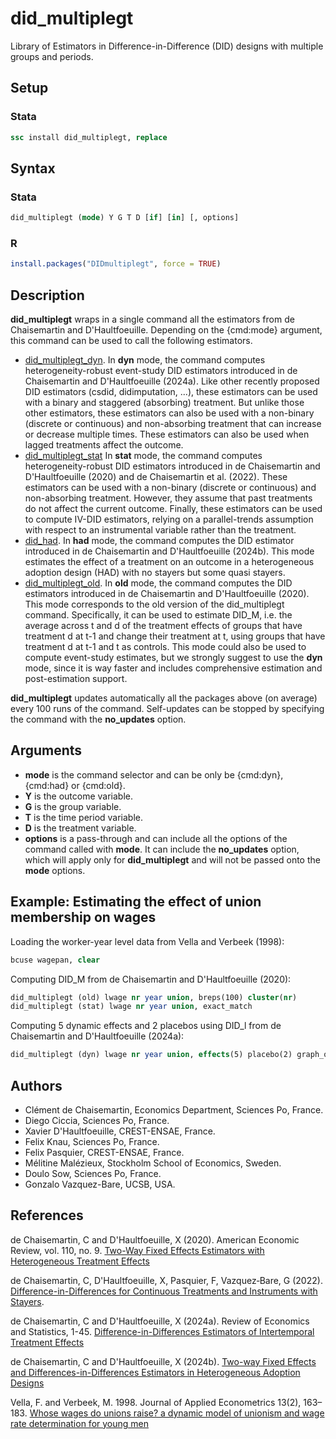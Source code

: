 # did_multiplegt

Library of Estimators in Difference-in-Difference (DID) designs with multiple groups and periods.

## Setup

### Stata
```stata
ssc install did_multiplegt, replace
```

## Syntax

### Stata

```stata
did_multiplegt (mode) Y G T D [if] [in] [, options]
```

### R

```r
install.packages("DIDmultiplegt", force = TRUE)
```

## Description

**did_multiplegt** wraps in a single command all the estimators from de Chaisemartin and D'Haultfoeuille. Depending on the {cmd:mode} argument, this command can be used to call the following estimators.

+ [did_multiplegt_dyn](https://github.com/chaisemartinPackages/did_multiplegt_dyn). In **dyn** mode, the command computes heterogeneity-robust event-study DID estimators introduced in de Chaisemartin and D'Haultfoeuille (2024a). Like other recently proposed DID estimators (csdid, didimputation, ...), these estimators can be used with a binary and staggered (absorbing) treatment. But unlike those other estimators, these estimators can also be used with a non-binary (discrete or continuous) and non-absorbing treatment that can increase or decrease multiple times.  These estimators can also be used when lagged treatments affect the outcome.
+ [did_multiplegt_stat](https://github.com/chaisemartinPackages/did_multiplegt_stat) In **stat** mode, the command computes heterogeneity-robust DID estimators introduced in de Chaisemartin and D'Haultfoeuille (2020) and de Chaisemartin et al. (2022). These estimators can be used with a non-binary (discrete or continuous) and non-absorbing treatment. However, they assume that past  treatments do not affect the current outcome. Finally, these estimators can be used to compute IV-DID estimators, relying on a parallel-trends assumption with respect to an instrumental variable rather than the treatment.
+ [did_had](https://github.com/chaisemartinPackages/did_multiplegt). In **had** mode, the command computes the DID estimator introduced in de Chaisemartin and D'Haultfoeuille (2024b). This mode estimates the effect of a treatment on an outcome in a heterogeneous adoption design (HAD) with no stayers but some quasi stayers. 
+ [did_multiplegt_old](https://github.com/chaisemartinPackages/did_multiplegt/tree/main/did_multiplegt_old). In **old** mode, the command computes the DID estimators introduced in de Chaisemartin and D'Haultfoeuille (2020). This mode corresponds to the old version of the did_multiplegt command. Specifically, it can be used to estimate DID_M, i.e. the average across t and d of the treatment effects of groups that have treatment d at t-1 and change their treatment at t, using groups that have treatment d at t-1 and t as controls. This mode could also be used to compute event-study estimates, but we strongly suggest to use the **dyn** mode, since it is way faster and includes comprehensive estimation and post-estimation support.

**did_multiplegt** updates automatically all the packages above (on average) every 100 runs of the command. Self-updates can be stopped by specifying the command with the **no_updates** option.

## Arguments

+ **mode** is the command selector and can be only be {cmd:dyn}, {cmd:had} or {cmd:old}.
+ **Y** is the outcome variable.
+ **G** is the group variable.
+ **T** is the time period variable.
+ **D** is the treatment variable.
+ **options** is a pass-through and can include all the options of the command called with **mode**. It can include the **no_updates** option, which will apply only for **did_multiplegt** and will not be passed onto the **mode** options.

## Example: Estimating the effect of union membership on wages

Loading the worker-year level data from Vella and Verbeek (1998):
```stata
bcuse wagepan, clear
```

Computing DID_M from de Chaisemartin and D'Haultfoeuille (2020):
```stata
did_multiplegt (old) lwage nr year union, breps(100) cluster(nr)
did_multiplegt (stat) lwage nr year union, exact_match
```

Computing 5 dynamic effects and 2 placebos using DID_l from de Chaisemartin and D'Haultfoeuille (2024a):
```stata
did_multiplegt (dyn) lwage nr year union, effects(5) placebo(2) graph_off
```

## Authors

+ Clément de Chaisemartin, Economics Department, Sciences Po, France.
+ Diego Ciccia, Sciences Po, France.
+ Xavier D'Haultfoeuille, CREST-ENSAE, France.
+ Felix Knau, Sciences Po, France.
+ Felix Pasquier, CREST-ENSAE, France.
+ Mélitine Malézieux, Stockholm School of Economics, Sweden.
+ Doulo Sow, Sciences Po, France.
+ Gonzalo Vazquez-Bare, UCSB, USA.

## References

de Chaisemartin, C and D'Haultfoeuille, X (2020). American Economic Review, vol. 110, no. 9. [Two-Way Fixed Effects Estimators with Heterogeneous Treatment Effects](https://www.aeaweb.org/articles?id=10.1257/aer.20181169)

de Chaisemartin, C, D'Haultfoeuille, X, Pasquier, F, Vazquez‐Bare, G (2022). [Difference-in-Differences for Continuous Treatments and Instruments with Stayers](https://papers.ssrn.com/sol3/papers.cfm?abstract_id=4011782).

de Chaisemartin, C and D'Haultfoeuille, X (2024a). Review of Economics and Statistics, 1-45. [Difference-in-Differences Estimators of Intertemporal Treatment Effects](https://papers.ssrn.com/sol3/papers.cfm?abstract_id=3731856)

de Chaisemartin, C and D'Haultfoeuille, X (2024b). [Two-way Fixed Effects and Differences-in-Differences Estimators in Heterogeneous Adoption Designs](https://papers.ssrn.com/sol3/papers.cfm?abstract_id=4284811)

Vella, F. and Verbeek, M. 1998. Journal of Applied Econometrics 13(2), 163–183. [Whose wages do unions raise? a dynamic model of unionism and wage rate determination for young men](https://onlinelibrary.wiley.com/doi/abs/10.1002/(SICI)1099-1255(199803/04)13:2%3C163::AID-JAE460%3E3.0.CO;2-Y)

